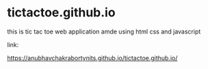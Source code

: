 # tictactoe.github.io

this is tic tac toe web application amde using html css and javascript


link:

https://anubhavchakrabortynits.github.io/tictactoe.github.io/
